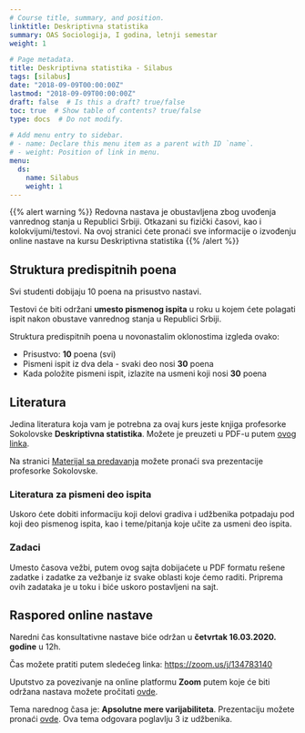 ```yaml
---
# Course title, summary, and position.
linktitle: Deskriptivna statistika
summary: OAS Sociologija, I godina, letnji semestar
weight: 1

# Page metadata.
title: Deskriptivna statistika - Silabus
tags: [silabus]
date: "2018-09-09T00:00:00Z"
lastmod: "2018-09-09T00:00:00Z"
draft: false  # Is this a draft? true/false
toc: true  # Show table of contents? true/false
type: docs  # Do not modify.

# Add menu entry to sidebar.
# - name: Declare this menu item as a parent with ID `name`.
# - weight: Position of link in menu.
menu:
  ds:
    name: Silabus
    weight: 1
---
```


{{% alert warning %}}
Redovna nastava je obustavljena zbog uvođenja vanrednog stanja u Republici Srbiji. Otkazani su fizički časovi, kao i kolokvijumi/testovi. Na ovoj stranici ćete pronaći sve informacije o izvođenju online nastave na kursu Deskriptivna statistika
{{% /alert %}}

## Struktura predispitnih poena

Svi studenti dobijaju 10 poena na prisustvo nastavi.

Testovi će biti održani **umesto pismenog ispita** u roku u kojem ćete polagati ispit nakon obustave vanrednog stanja u Republici Srbiji.

Struktura predispitnih poena u novonastalim oklonostima izgleda ovako:

- Prisustvo: **10** poena (svi)
- Pismeni ispit iz dva dela - svaki deo nosi **30** poena
- Kada položite pismeni ispit, izlazite na usmeni koji nosi **30** poena



## Literatura

Jedina literatura koja vam je potrebna za ovaj kurs jeste knjiga profesorke Sokolovske **Deskriptivna statistika**. Možete je preuzeti u PDF-u putem [ovog linka](/files/ds-ds.pdf).

Na stranici [Materijal sa predavanja](ds-p.html) možete pronaći sva prezentacije profesorke Sokolovske.

### Literatura za pismeni deo ispita

Uskoro ćete dobiti informaciju koji delovi gradiva i udžbenika potpadaju pod koji deo pismenog ispita, kao i teme/pitanja koje učite za usmeni deo ispita.

### Zadaci

Umesto časova vežbi, putem ovog sajta dobijaćete u PDF formatu rešene zadatke i zadatke za vežbanje iz svake oblasti koje ćemo raditi. Priprema ovih zadataka je u toku i biće uskoro postavljeni na sajt.

## Raspored online nastave

Naredni čas konsultativne nastave biće održan u **četvrtak 16.03.2020. godine** u 12h.

Čas možete pratiti putem sledećeg linka: https://zoom.us/j/134783140

Uputstvo za povezivanje na online platformu **Zoom** putem koje će biti održana nastava možete pročitati [ovde](ds-kons.html).

Tema narednog časa je: **Apsolutne mere varijabiliteta**. Prezentaciju možete pronaći [ovde](/files/p-mr.ppt). Ova tema odgovara poglavlju 3 iz udžbenika.



